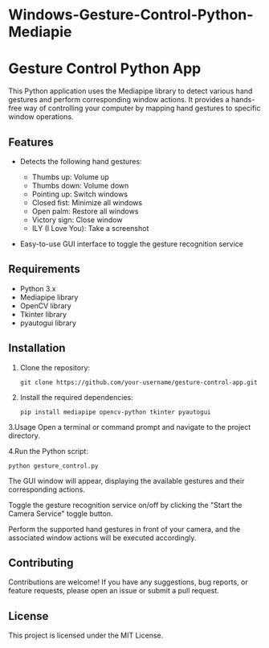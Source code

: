 # Windows-Gesture-Control-Python-Mediapie
# Gesture Control Python App

This Python application uses the Mediapipe library to detect various hand gestures and perform corresponding window actions. It provides a hands-free way of controlling your computer by mapping hand gestures to specific window operations.

## Features

- Detects the following hand gestures:
  - Thumbs up: Volume up
  - Thumbs down: Volume down
  - Pointing up: Switch windows
  - Closed fist: Minimize all windows
  - Open palm: Restore all windows
  - Victory sign: Close window
  - ILY (I Love You): Take a screenshot

- Easy-to-use GUI interface to toggle the gesture recognition service

## Requirements

- Python 3.x
- Mediapipe library
- OpenCV library
- Tkinter library
- pyautogui library

## Installation

1. Clone the repository:

   ```shell
   git clone https://github.com/your-username/gesture-control-app.git
2. Install the required dependencies:

   ```shell
   pip install mediapipe opencv-python tkinter pyautogui
   
3.Usage
Open a terminal or command prompt and navigate to the project directory.

4.Run the Python script:
    
    python gesture_control.py
    
    
The GUI window will appear, displaying the available gestures and their corresponding actions.

Toggle the gesture recognition service on/off by clicking the "Start the Camera Service" toggle button.

Perform the supported hand gestures in front of your camera, and the associated window actions will be executed accordingly.

## Contributing
Contributions are welcome! If you have any suggestions, bug reports, or feature requests, please open an issue or submit a pull request.

## License
This project is licensed under the MIT License.
